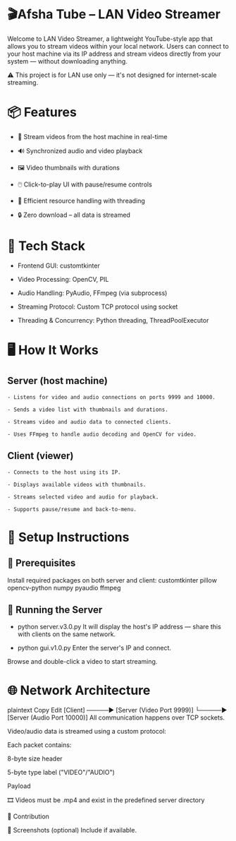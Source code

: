 # 🎬Afsha Tube – LAN Video Streamer
Welcome to LAN Video Streamer, a lightweight YouTube-style app that allows you to stream videos within your local network. Users can connect to your host machine via its IP address and stream videos directly from your system — without downloading anything.

⚠️ This project is for LAN use only — it's not designed for internet-scale streaming.

# 📦 Features
- 🎥 Stream videos from the host machine in real-time

- 🔊 Synchronized audio and video playback

- 🖼️ Video thumbnails with durations

- 🖱️ Click-to-play UI with pause/resume controls

- 🧠 Efficient resource handling with threading

- 🔒 Zero download – all data is streamed

# 🧰 Tech Stack
- Frontend GUI: customtkinter

- Video Processing: OpenCV, PIL

- Audio Handling: PyAudio, FFmpeg (via subprocess)

- Streaming Protocol: Custom TCP protocol using socket

- Threading & Concurrency: Python threading, ThreadPoolExecutor

# 🖥️ How It Works
## Server (host machine)
    - Listens for video and audio connections on ports 9999 and 10000.

    - Sends a video list with thumbnails and durations.

    - Streams video and audio data to connected clients.

    - Uses FFmpeg to handle audio decoding and OpenCV for video.

## Client (viewer)
    - Connects to the host using its IP.

    - Displays available videos with thumbnails.

    - Streams selected video and audio for playback.

    - Supports pause/resume and back-to-menu.

# 🧪 Setup Instructions
## 🔧 Prerequisites

Install required packages on both server and client:
customtkinter pillow opencv-python numpy pyaudio ffmpeg

## 🚀 Running the Server
- python server.v3.0.py
It will display the host's IP address — share this with clients on the same network.

- python gui.v1.0.py
Enter the server's IP and connect.

Browse and double-click a video to start streaming.

# 🌐 Network Architecture
plaintext
Copy
Edit
[Client] ─────► [Server (Video Port 9999)]
        └─────► [Server (Audio Port 10000)]
All communication happens over TCP sockets.

Video/audio data is streamed using a custom protocol:

Each packet contains:

8-byte size header

5-byte type label ("VIDEO"/"AUDIO")

Payload

🎞️ Videos must be .mp4 and exist in the predefined server directory

🤝 Contribution

📸 Screenshots (optional)
Include if available.

